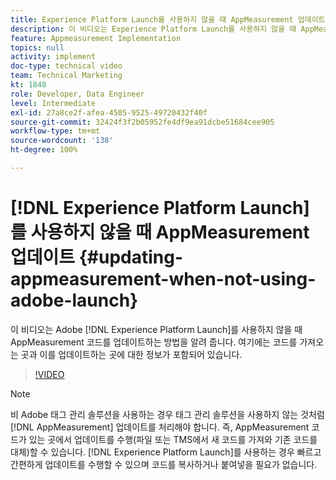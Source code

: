 ```yaml
---
title: Experience Platform Launch를 사용하지 않을 때 AppMeasurement 업데이트
description: 이 비디오는 Experience Platform Launch를 사용하지 않을 때 AppMeasurement 코드를 업데이트하는 방법을 알려 줍니다. 여기에는 코드를 가져오는 곳과 이를 업데이트하는 곳에 대한 정보가 포함되어 있습니다.
feature: Appmeasurement Implementation
topics: null
activity: implement
doc-type: technical video
team: Technical Marketing
kt: 1848
role: Developer, Data Engineer
level: Intermediate
exl-id: 27a8ce2f-afea-4505-9525-49720432f40f
source-git-commit: 32424f3f2b05952fe4df9ea91dcbe51684cee905
workflow-type: tm+mt
source-wordcount: '138'
ht-degree: 100%

---
```


# [!DNL Experience Platform Launch]를 사용하지 않을 때 AppMeasurement 업데이트 {#updating-appmeasurement-when-not-using-adobe-launch}

이 비디오는 Adobe [!DNL Experience Platform Launch]를 사용하지 않을 때 AppMeasurement 코드를 업데이트하는 방법을 알려 줍니다. 여기에는 코드를 가져오는 곳과 이를 업데이트하는 곳에 대한 정보가 포함되어 있습니다.

>[!VIDEO](https://video.tv.adobe.com/v/25913/?quality=12)

>[!NOTE]
>
>비 Adobe 태그 관리 솔루션을 사용하는 경우 태그 관리 솔루션을 사용하지 않는 것처럼 [!DNL AppMeasurement] 업데이트를 처리해야 합니다. 즉, AppMeasurement 코드가 있는 곳에서 업데이트를 수행(파일 또는 TMS에서 새 코드를 가져와 기존 코드를 대체)할 수 있습니다. [!DNL Experience Platform Launch]를 사용하는 경우 빠르고 간편하게 업데이트를 수행할 수 있으며 코드를 복사하거나 붙여넣을 필요가 없습니다.
